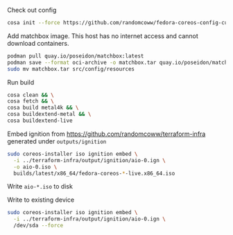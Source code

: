 Check out config
```bash
cosa init --force https://github.com/randomcoww/fedora-coreos-config-custom.git builds/server
```

Add matchbox image. This host has no internet access and cannot download containers.
```bash
podman pull quay.io/poseidon/matchbox:latest
podman save --format oci-archive -o matchbox.tar quay.io/poseidon/matchbox:latest
sudo mv matchbox.tar src/config/resources
```

Run build
```bash
cosa clean && \
cosa fetch && \
cosa build metal4k && \
cosa buildextend-metal && \
cosa buildextend-live
```

Embed ignition from https://github.com/randomcoww/terraform-infra generated under `outputs/ignition`
```bash
sudo coreos-installer iso ignition embed \
  -i ../terraform-infra/output/ignition/aio-0.ign \
  -o aio-0.iso \
  builds/latest/x86_64/fedora-coreos-*-live.x86_64.iso
```
Write `aio-*.iso` to disk

Write to existing device

```bash
sudo coreos-installer iso ignition embed \
  -i ../terraform-infra/output/ignition/aio-0.ign \
  /dev/sda --force
```